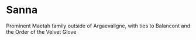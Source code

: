 # Sanna
Prominent Maetah family outside of Argaevaligne, with ties to Balancont and the Order of the Velvet Glove
